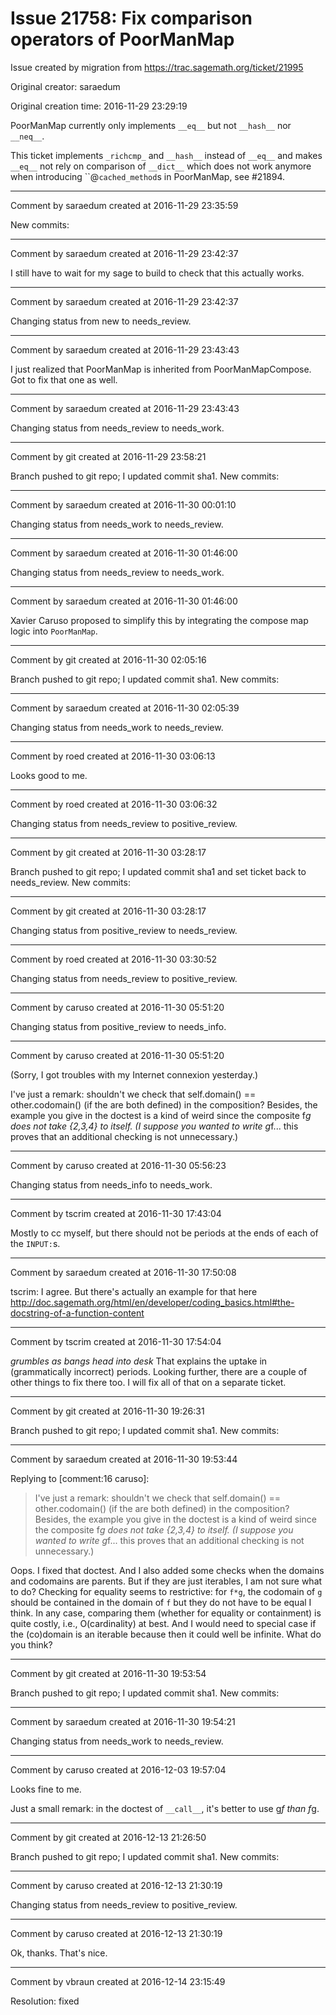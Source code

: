 # Issue 21758: Fix comparison operators of PoorManMap

Issue created by migration from https://trac.sagemath.org/ticket/21995

Original creator: saraedum

Original creation time: 2016-11-29 23:29:19

PoorManMap currently only implements `__eq__` but not `__hash__` nor `__neq__`.

This ticket implements `_richcmp_` and `__hash__` instead of `__eq__` and makes `__eq__` not rely on comparison of `__dict__` which does not work anymore when introducing ``@`cached_method`s in PoorManMap, see #21894.


---

Comment by saraedum created at 2016-11-29 23:35:59

New commits:


---

Comment by saraedum created at 2016-11-29 23:42:37

I still have to wait for my sage to build to check that this actually works.


---

Comment by saraedum created at 2016-11-29 23:42:37

Changing status from new to needs_review.


---

Comment by saraedum created at 2016-11-29 23:43:43

I just realized that PoorManMap is inherited from PoorManMapCompose. Got to fix that one as well.


---

Comment by saraedum created at 2016-11-29 23:43:43

Changing status from needs_review to needs_work.


---

Comment by git created at 2016-11-29 23:58:21

Branch pushed to git repo; I updated commit sha1. New commits:


---

Comment by saraedum created at 2016-11-30 00:01:10

Changing status from needs_work to needs_review.


---

Comment by saraedum created at 2016-11-30 01:46:00

Changing status from needs_review to needs_work.


---

Comment by saraedum created at 2016-11-30 01:46:00

Xavier Caruso proposed to simplify this by integrating the compose map logic into `PoorManMap`.


---

Comment by git created at 2016-11-30 02:05:16

Branch pushed to git repo; I updated commit sha1. New commits:


---

Comment by saraedum created at 2016-11-30 02:05:39

Changing status from needs_work to needs_review.


---

Comment by roed created at 2016-11-30 03:06:13

Looks good to me.


---

Comment by roed created at 2016-11-30 03:06:32

Changing status from needs_review to positive_review.


---

Comment by git created at 2016-11-30 03:28:17

Branch pushed to git repo; I updated commit sha1 and set ticket back to needs_review. New commits:


---

Comment by git created at 2016-11-30 03:28:17

Changing status from positive_review to needs_review.


---

Comment by roed created at 2016-11-30 03:30:52

Changing status from needs_review to positive_review.


---

Comment by caruso created at 2016-11-30 05:51:20

Changing status from positive_review to needs_info.


---

Comment by caruso created at 2016-11-30 05:51:20

(Sorry, I got troubles with my Internet connexion yesterday.)

I've just a remark: shouldn't we check that self.domain() == other.codomain() (if the are both defined) in the composition? Besides, the example you give in the doctest is a kind of weird since the composite f*g does not take {2,3,4} to itself. (I suppose you wanted to write g*f... this proves that an additional checking is not unnecessary.)


---

Comment by caruso created at 2016-11-30 05:56:23

Changing status from needs_info to needs_work.


---

Comment by tscrim created at 2016-11-30 17:43:04

Mostly to cc myself, but there should not be periods at the ends of each of the `INPUT:`s.


---

Comment by saraedum created at 2016-11-30 17:50:08

tscrim: I agree. But there's actually an example for that here http://doc.sagemath.org/html/en/developer/coding_basics.html#the-docstring-of-a-function-content


---

Comment by tscrim created at 2016-11-30 17:54:04

*grumbles as bangs head into desk* That explains the uptake in (grammatically incorrect) periods. Looking further, there are a couple of other things to fix there too. I will fix all of that on a separate ticket.


---

Comment by git created at 2016-11-30 19:26:31

Branch pushed to git repo; I updated commit sha1. New commits:


---

Comment by saraedum created at 2016-11-30 19:53:44

Replying to [comment:16 caruso]:
> I've just a remark: shouldn't we check that self.domain() == other.codomain() (if the are both defined) in the composition? Besides, the example you give in the doctest is a kind of weird since the composite f*g does not take {2,3,4} to itself. (I suppose you wanted to write g*f... this proves that an additional checking is not unnecessary.)

Oops. I fixed that doctest. And I also added some checks when the domains and codomains are parents. But if they are just iterables, I am not sure what to do? Checking for equality seems to restrictive: for `f*g`, the codomain of `g` should be contained in the domain of `f` but they do not have to be equal I think. In any case, comparing them (whether for equality or containment) is quite costly, i.e., O(cardinality) at best. And I would need to special case if the (co)domain is an iterable because then it could well be infinite.
What do you think?


---

Comment by git created at 2016-11-30 19:53:54

Branch pushed to git repo; I updated commit sha1. New commits:


---

Comment by saraedum created at 2016-11-30 19:54:21

Changing status from needs_work to needs_review.


---

Comment by caruso created at 2016-12-03 19:57:04

Looks fine to me.

Just a small remark: in the doctest of `__call__`, it's better to use g*f than f*g.


---

Comment by git created at 2016-12-13 21:26:50

Branch pushed to git repo; I updated commit sha1. New commits:


---

Comment by caruso created at 2016-12-13 21:30:19

Changing status from needs_review to positive_review.


---

Comment by caruso created at 2016-12-13 21:30:19

Ok, thanks. That's nice.


---

Comment by vbraun created at 2016-12-14 23:15:49

Resolution: fixed

